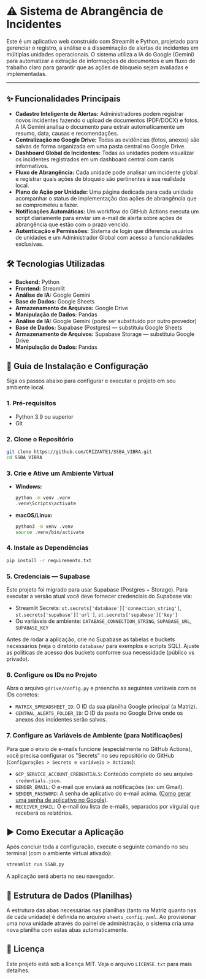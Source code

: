 # ⚠️ Sistema de Abrangência de Incidentes

Este é um aplicativo web construído com Streamlit e Python, projetado para gerenciar o registro, a análise e a disseminação de alertas de incidentes em múltiplas unidades operacionais. O sistema utiliza a IA do Google (Gemini) para automatizar a extração de informações de documentos e um fluxo de trabalho claro para garantir que as ações de bloqueio sejam avaliadas e implementadas.

---

## ✨ Funcionalidades Principais

- **Cadastro Inteligente de Alertas:** Administradores podem registrar novos incidentes fazendo o upload de documentos (PDF/DOCX) e fotos. A IA Gemini analisa o documento para extrair automaticamente um resumo, data, causas e recomendações.
- **Centralização no Google Drive:** Todas as evidências (fotos, anexos) são salvas de forma organizada em uma pasta central no Google Drive.
- **Dashboard Global de Incidentes:** Todas as unidades podem visualizar os incidentes registrados em um dashboard central com cards informativos.
- **Fluxo de Abrangência:** Cada unidade pode analisar um incidente global e registrar quais ações de bloqueio são pertinentes à sua realidade local.
- **Plano de Ação por Unidade:** Uma página dedicada para cada unidade acompanhar o status de implementação das ações de abrangência que se comprometeu a fazer.
- **Notificações Automáticas:** Um workflow do GitHub Actions executa um script diariamente para enviar um e-mail de alerta sobre ações de abrangência que estão com o prazo vencido.
- **Autenticação e Permissões:** Sistema de login que diferencia usuários de unidades e um Administrador Global com acesso a funcionalidades exclusivas.

## 🛠️ Tecnologias Utilizadas

- **Backend:** Python
- **Frontend:** Streamlit
- **Análise de IA:** Google Gemini
- **Base de Dados:** Google Sheets
- **Armazenamento de Arquivos:** Google Drive
- **Manipulação de Dados:** Pandas
 - **Análise de IA:** Google Gemini (pode ser substituído por outro provedor)
 - **Base de Dados:** Supabase (Postgres) — substituiu Google Sheets
 - **Armazenamento de Arquivos:** Supabase Storage — substituiu Google Drive
 - **Manipulação de Dados:** Pandas

## 🚀 Guia de Instalação e Configuração

Siga os passos abaixo para configurar e executar o projeto em seu ambiente local.

### 1. Pré-requisitos

- Python 3.9 ou superior
- Git

### 2. Clone o Repositório

```bash
git clone https://github.com/CRIZANTE1/SSBA_VIBRA.git
cd SSBA_VIBRA
```

### 3. Crie e Ative um Ambiente Virtual

- **Windows:**
  ```bash
  python -m venv .venv
  .venv\Scripts\activate
  ```
- **macOS/Linux:**
  ```bash
  python3 -m venv .venv
  source .venv/bin/activate
  ```

### 4. Instale as Dependências

```bash
pip install -r requirements.txt
```

### 5. Credenciais — Supabase

Este projeto foi migrado para usar Supabase (Postgres + Storage). Para executar a versão atual você deve fornecer credenciais do Supabase via:

- Streamlit Secrets: `st.secrets['database']['connection_string']`, `st.secrets['supabase']['url']`, `st.secrets['supabase']['key']`
- Ou variáveis de ambiente: `DATABASE_CONNECTION_STRING`, `SUPABASE_URL`, `SUPABASE_KEY`

Antes de rodar a aplicação, crie no Supabase as tabelas e buckets necessários (veja o diretório `database/` para exemplos e scripts SQL). Ajuste as políticas de acesso dos buckets conforme sua necessidade (público vs privado).

### 6. Configure os IDs no Projeto

Abra o arquivo `gdrive/config.py` e preencha as seguintes variáveis com os IDs corretos:

- `MATRIX_SPREADSHEET_ID`: O ID da sua planilha Google principal (a Matriz).
- `CENTRAL_ALERTS_FOLDER_ID`: O ID da pasta no Google Drive onde os anexos dos incidentes serão salvos.

### 7. Configure as Variáveis de Ambiente (para Notificações)

Para que o envio de e-mails funcione (especialmente no GitHub Actions), você precisa configurar os "Secrets" no seu repositório do GitHub (`Configurações > Secrets e variáveis > Actions`):

- `GCP_SERVICE_ACCOUNT_CREDENTIALS`: Conteúdo completo do seu arquivo `credentials.json`.
- `SENDER_EMAIL`: O e-mail que enviará as notificações (ex: um Gmail).
- `SENDER_PASSWORD`: A senha de aplicativo do e-mail acima. ([Como gerar uma senha de aplicativo no Google](https://support.google.com/accounts/answer/185833)).
- `RECEIVER_EMAIL`: O e-mail (ou lista de e-mails, separados por vírgula) que receberá os relatórios.

## ▶️ Como Executar a Aplicação

Após concluir toda a configuração, execute o seguinte comando no seu terminal (com o ambiente virtual ativado):

```bash
streamlit run SSAB.py
```

A aplicação será aberta no seu navegador.

## 📄 Estrutura de Dados (Planilhas)

A estrutura das abas necessárias nas planilhas (tanto na Matriz quanto nas de cada unidade) é definida no arquivo `sheets_config.yaml`. Ao provisionar uma nova unidade através do painel de administração, o sistema cria uma nova planilha com estas abas automaticamente.

## 📜 Licença

Este projeto está sob a licença MIT. Veja o arquivo `LICENSE.txt` para mais detalhes.
